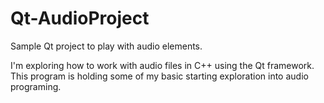 # Qt-AudioProject
Sample Qt project to play with audio elements.

I'm exploring how to work with audio files in C++ using the Qt framework.
This program is holding some of my basic starting exploration into audio programing.
